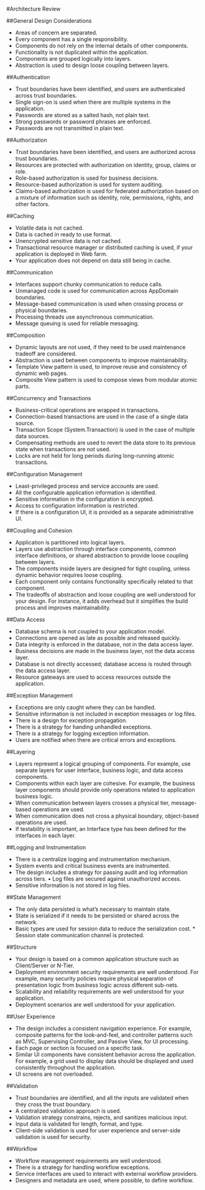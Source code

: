 #Architecture Review

##General Design Considerations
* Areas of concern are separated.
* Every component has a single responsibility.
* Components do not rely on the internal details of other components. 
* Functionality is not duplicated within the application.
* Components are grouped logically into layers.
* Abstraction is used to design loose coupling between layers.

##Authentication
* Trust boundaries have been identified, and users are authenticated across trust boundaries.
* Single sign-on is used when there are multiple systems in the application.
* Passwords are stored as a salted hash, not plain text.
* Strong passwords or password phrases are enforced.
* Passwords are not transmitted in plain text.

##Authorization
* Trust boundaries have been identified, and users are authorized across trust boundaries.
* Resources are protected with authorization on identity, group, claims or role.
* Role-based authorization is used for business decisions.
* Resource-based authorization is used for system auditing.
* Claims-based authorization is used for federated authorization based on a mixture of information such as identity, role, permissions, rights, and other factors.

##Caching
* Volatile data is not cached.
* Data is cached in ready to use format.
* Unencrypted sensitive data is not cached.
* Transactional resource manager or distributed caching is used, if your application is deployed in Web farm.
* Your application does not depend on data still being in cache.

##Communication
* Interfaces support chunky communication to reduce calls.
* Unmanaged code is used for communication across AppDomain boundaries.
* Message-based communication is used when crossing process or physical boundaries.
* Processing threads use asynchronous communication.
* Message queuing is used for reliable messaging.
 
##Composition
* Dynamic layouts are not used, if they need to be used maintenance tradeoff are considered.
* Abstraction is used between components to improve maintainability.
* Template View pattern is used, to improve reuse and consistency of dynamic web pages.
* Composite View pattern is used to compose views from modular atomic parts.

##Concurrency and Transactions
* Business-critical operations are wrapped in transactions.
* Connection-based transactions are used in the case of a single data source.
* Transaction Scope (System.Transaction) is used in the case of multiple data sources.
* Compensating methods are used to revert the data store to its previous state when transactions are not used.
* Locks are not held for long periods during long-running atomic transactions.

##Configuration Management
* Least-privileged process and service accounts are used.
* All the configurable application information is identified.
* Sensitive information in the configuration is encrypted.
* Access to configuration information is restricted.
* If there is a configuration UI, it is provided as a separate administrative UI.

##Coupling and Cohesion
* Application is partitioned into logical layers.
* Layers use abstraction through interface components, common interface definitions, or shared abstraction to provide loose coupling between layers.
* The components inside layers are designed for tight coupling, unless dynamic behavior requires loose coupling.
* Each component only contains functionality specifically related to that component.
* The tradeoffs of abstraction and loose coupling are well understood for your design. For instance, it adds overhead but it simplifies the build process and improves maintainability.

##Data Access
* Database schema is not coupled to your application model.
* Connections are opened as late as possible and released quickly.
* Data integrity is enforced in the database, not in the data access layer.
* Business decisions are made in the business layer, not the data access layer.
* Database is not directly accessed; database access is routed through the data access layer.
* Resource gateways are used to access resources outside the application.

##Exception Management
* Exceptions are only caught where they can be handled.
* Sensitive information is not included in exception messages or log files.
* There is a design for exception propagation.
* There is a strategy for handing unhandled exceptions.
* There is a strategy for logging exception information.
* Users are notified when there are critical errors and exceptions.

##Layering
* Layers represent a logical grouping of components. For example, use separate layers for user interface, business logic, and data access components.
* Components within each layer are cohesive. For example, the business layer components should provide only operations related to application business logic.
* When communication between layers crosses a physical tier, message-based operations are used.
* When communication does not cross a physical boundary, object-based operations are used.
* If testability is important, an Interface type has been defined for the interfaces in each layer.

##Logging and Instrumentation
* There is a centralize logging and instrumentation mechanism.
* System events and critical business events are instrumented.
* The design includes a strategy for passing audit and log information across tiers. • Log files are secured against unauthorized access.
* Sensitive information is not stored in log files.

##State Management
* The only data persisted is what’s necessary to maintain state.
* State is serialized if it needs to be persisted or shared across the network.
* Basic types are used for session data to reduce the serialization cost. * Session state communication channel is protected.

##Structure
* Your design is based on a common application structure such as Client/Server or N-Tier.
* Deployment environment security requirements are well understood. For example, many security policies require physical separation of presentation logic from business logic across different sub-nets.
* Scalability and reliability requirements are well understood for your application.
* Deployment scenarios are well understood for your application.

##User Experience
* The design includes a consistent navigation experience. For example, composite patterns for the look-and-feel, and controller patterns such as MVC, Supervising Controller, and Passive View, for UI processing.
* Each page or section is focused on a specific task.
* Similar UI components have consistent behavior across the application. For example, a grid used to display data should be displayed and used consistently throughout the application.
* UI screens are not overloaded.

##Validation
* Trust boundaries are identified, and all the inputs are validated when they cross the trust boundary.
* A centralized validation approach is used.
* Validation strategy constrains, rejects, and sanitizes malicious input.
* Input data is validated for length, format, and type.
* Client-side validation is used for user experience and server-side validation is used for security.

##Workflow
* Workflow management requirements are well understood.
* There is a strategy for handling workflow exceptions.
* Service interfaces are used to interact with external workflow providers. 
* Designers and metadata are used, where possible, to define workflow.